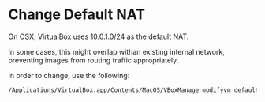 Change Default NAT
======

On OSX, VirtualBox uses 10.0.1.0/24 as the default NAT.

In some cases, this might overlap withan existing internal network, preventing images from routing traffic appropriately.

In order to change, use the following:

```bash
/Applications/VirtualBox.app/Contents/MacOS/VBoxManage modifyvm default --natnet1 "172.23.24/24"
```

